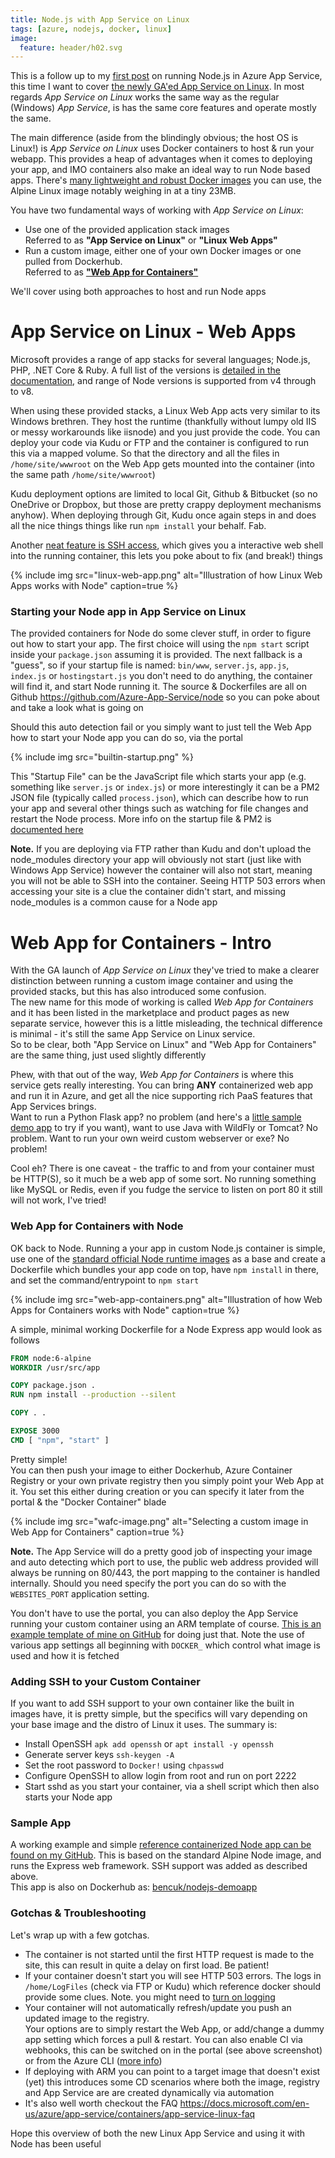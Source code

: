 ```yaml
---
title: Node.js with App Service on Linux
tags: [azure, nodejs, docker, linux]
image:
  feature: header/h02.svg
---
```

This is a follow up to my [first post](/nodejs-in-azure-pt1) on running Node.js in Azure App Service, this time I want to cover [the newly GA'ed App Service on Linux](https://azure.microsoft.com/en-us/blog/general-availability-of-app-service-on-linux-and-web-app-for-containers/). 
In most regards *App Service on Linux* works the same way as the regular (Windows) *App Service*, is has the same core features and operate mostly the same.  

The main difference (aside from the blindingly obvious; the host OS is Linux!) is *App Service on Linux* uses Docker containers to host & run your webapp. This provides a heap of advantages when it comes to deploying your app, and IMO containers also make an ideal way to run Node based apps. There's [many lightweight and robust Docker images](https://hub.docker.com/_/node/) you can use, the Alpine Linux image notably weighing in at a tiny 23MB.  

You have two fundamental ways of working with *App Service on Linux*:
- Use one of the provided application stack images  
Referred to as **"App Service on Linux"** or **"Linux Web Apps"**
- Run a custom image, either one of your own Docker images or one pulled from Dockerhub.  
Referred to as [**"Web App for Containers"**](https://azure.microsoft.com/en-us/services/app-service/containers/)

We'll cover using both approaches to host and run Node apps

<!--more-->

# App Service on Linux - Web Apps
Microsoft provides a range of app stacks for several languages; Node.js, PHP, .NET Core & Ruby. A full list of the versions is [detailed in the documentation](https://docs.microsoft.com/en-gb/azure/app-service-web/app-service-linux-intro), and range of Node versions is supported from v4 through to v8.

When using these provided stacks, a Linux Web App acts very similar to its Windows brethren. They host the runtime (thankfully without lumpy old IIS or messy workarounds like iisnode) and you just provide the code. You can deploy your code via Kudu or FTP and the container is configured to run this via a mapped volume. So that the directory and all the files in `/home/site/wwwroot` on the Web App gets mounted into the container (into the same path `/home/site/wwwroot`)

Kudu deployment options are limited to local Git, Github & Bitbucket (so no OneDrive or Dropbox, but those are pretty crappy deployment mechanisms anyhow). When deploying through Git, Kudu once again steps in and does all the nice things things like run `npm install` your behalf. Fab.

Another [neat feature is SSH access](https://docs.microsoft.com/en-us/azure/app-service/containers/app-service-linux-ssh-support), which gives you a interactive web shell into the running container, this lets you poke about to fix (and break!) things 

{% include img src="linux-web-app.png" alt="Illustration of how Linux Web Apps works with Node" caption=true %}

### Starting your Node app in App Service on Linux
The provided containers for Node do some clever stuff, in order to figure out how to start your app. The first choice will using the `npm start` script inside your `package.json` assuming it is provided. The next fallback is a "guess", so if your startup file is named: `bin/www`, `server.js`, `app.js`, `index.js` or `hostingstart.js` you don't need to do anything, the container will find it, and start Node running it.
The source & Dockerfiles are all on Github https://github.com/Azure-App-Service/node so you can poke about and take a look what is going on

Should this auto detection fail or you simply want to just tell the Web App how to start your Node app you can do so, via the portal

{% include img src="builtin-startup.png" %}

This "Startup File" can be the JavaScript file which starts your app (e.g. something like `server.js` or `index.js`) or more interestingly it can be a PM2 JSON file (typically called `process.json`), which can describe how to run your app and several other things such as watching for file changes and restart the Node process. More info on the startup file & PM2 is [documented here](https://docs.microsoft.com/en-gb/azure/app-service-web/app-service-linux-using-nodejs-pm2)

**Note.** If you are deploying via FTP rather than Kudu and don't upload the node_modules directory your app will obviously not start (just like with Windows App Service) however the container will also not start, meaning you will not be able to SSH into the container. Seeing HTTP 503 errors when accessing your site is a clue the container didn't start, and missing node_modules is a common cause for a Node app

<a name="wafc"></a>  

# Web App for Containers - Intro
With the GA launch of *App Service on Linux* they've tried to make a clearer distinction between running a custom image container and using the provided stacks, but this has also introduced some confusion.  
The new name for this mode of working is called *Web App for Containers* and it has been listed in the marketplace and product pages as new separate service, however this is a little misleading, the technical difference is minimal - it's still the same App Service on Linux service.  
So to be clear, both "App Service on Linux" and "Web App for Containers" are the same thing, just used slightly differently 

Phew, with that out of the way, *Web App for Containers* is where this service gets really interesting. You can bring **ANY** containerized web app and run it in Azure, and get all the nice supporting rich PaaS features that App Services brings.  
Want to run a Python Flask app? no problem (and here's a [little sample demo app](https://hub.docker.com/r/bencuk/python-demoapp/) to try if you want), want to use Java with WildFly or Tomcat? No problem. Want to run your own weird custom webserver or exe? No problem!

Cool eh? There is one caveat - the traffic to and from your container must be HTTP(S), so it much be a web app of some sort. No running something like MySQL or Redis, even if you fudge the service to listen on port 80 it still will not work, I've tried!

### Web App for Containers with Node
OK back to Node. Running a your app in custom Node.js container is simple, use one of the [standard official Node runtime images](https://hub.docker.com/_/node/) as a base and create a Dockerfile which bundles your app code on top, have `npm install` in there, and set the command/entrypoint to `npm start`

{% include img src="web-app-containers.png" alt="Illustration of how Web Apps for Containers works with Node" caption=true %}

A simple, minimal working Dockerfile for a Node Express app would look as follows

```dockerfile
FROM node:6-alpine
WORKDIR /usr/src/app

COPY package.json .
RUN npm install --production --silent

COPY . .

EXPOSE 3000
CMD [ "npm", "start" ]
```
Pretty simple!  
You can then push your image to either Dockerhub, Azure Container Registry or your own private registry then you simply point your Web App at it. You set this either during creation or you can specify it later from the portal & the "Docker Container" blade

{% include img src="wafc-image.png" alt="Selecting a custom image in Web App for Containers" caption=true %}

**Note.** The App Service will do a pretty good job of inspecting your image and auto detecting which port to use, the public web address provided will always be running on 80/443, the port mapping to the container is handled internally. Should you need specify the port you can do so with the `WEBSITES_PORT` application setting.

You don't have to use the portal, you can also deploy the App Service running your custom container using an ARM template of course. [This is an example template of mine on GitHub](https://github.com/benc-uk/azure-arm/tree/master/paas-web/linux-acr-existing) for doing just that. Note the use of various app settings all beginning with `DOCKER_` which control what image is used and how it is fetched

### Adding SSH to your Custom Container
If you want to add SSH support to your own container like the built in images have, it is pretty simple, but the specifics will vary depending on your base image and the distro of Linux it uses. The summary is:
- Install OpenSSH `apk add openssh` or `apt install -y openssh`
- Generate server keys `ssh-keygen -A`
- Set the root password to `Docker!` using `chpasswd`
- Configure OpenSSH to allow login from root and run on port 2222
- Start sshd as you start your container, via a shell script which then also starts your Node app

### Sample App
A working example and simple [reference containerized Node app can be found on my GitHub](https://github.com/benc-uk/nodejs-demoapp). This is based on the standard Alpine Node image, and runs the Express web framework. SSH support was added as described above.  
This app is also on Dockerhub as: [bencuk/nodejs-demoapp](https://hub.docker.com/r/bencuk/nodejs-demoapp/)

### Gotchas & Troubleshooting
Let's wrap up with a few gotchas. 
- The container is not started until the first HTTP request is made to the site, this can result in quite a delay on first load. Be patient! 
- If your container doesn't start you will see HTTP 503 errors. The logs in `/home/LogFiles` (check via FTP or Kudu) which reference docker should provide some clues. Note. you might need to [turn on logging](https://docs.microsoft.com/en-us/azure/app-service/containers/app-service-linux-intro#limitations)
- Your container will not automatically refresh/update you push an updated image to the registry.  
Your options are to simply restart the Web App, or add/change a dummy app setting which forces a pull & restart. You can also enable CI via webhooks, this can be switched on in the portal (see above screenshot) or from the Azure CLI ([more info](https://docs.microsoft.com/en-us/azure/app-service/containers/app-service-linux-ci-cd))
- If deploying with ARM you can point to a target image that doesn't exist (yet) this introduces some CD scenarios where both the image, registry and App Service are are created dynamically via automation 
- It's also well worth checkout the FAQ  https://docs.microsoft.com/en-us/azure/app-service/containers/app-service-linux-faq 

Hope this overview of both the new Linux App Service and using it with Node has been useful